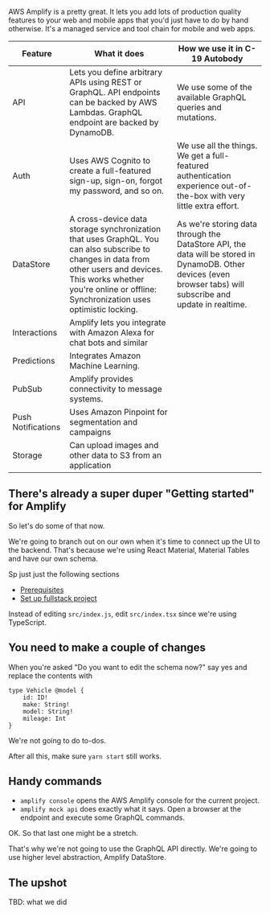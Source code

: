 AWS Amplify is a pretty great. It lets you add lots of production quality features to your web and mobile apps that you'd just have to do by hand otherwise. It's a managed service and tool chain for mobile and web apps.

| Feature |  What it does | How we use it in C-19 Autobody |
| --- | ---| ---|
| API | Lets you define arbitrary APIs using REST or GraphQL. API endpoints can be backed by AWS Lambdas. GraphQL endpoint are backed by DynamoDB. | We use some of the available GraphQL queries and mutations.|
| Auth | Uses AWS Cognito to create a full-featured sign-up, sign-on, forgot my password, and so on.| We use all the things. We get a full-featured authentication experience out-of-the-box with very little extra effort. |
| DataStore | A cross-device data storage synchronization that uses GraphQL. You can also subscribe to changes in data from other users and devices. This works whether you're online or offline: Synchronization uses optimistic locking. | As we're storing data through the DataStore API, the data will be stored in DynamoDB. Other devices (even browser tabs) will subscribe and update in realtime. |
| Interactions | Amplify lets you integrate with Amazon Alexa for chat bots and similar | |
| Predictions | Integrates Amazon Machine Learning. | |
| PubSub | Amplify provides connectivity to message systems. | |
| Push Notifications | Uses Amazon Pinpoint for segmentation and campaigns | |
| Storage | Can upload images and other data to S3 from an application | |

## There's already a super duper "Getting started" for Amplify

So let's do some of that now.

We're going to branch out on our own when it's time to connect up the UI to the backend. That's because we're using React Material, Material Tables and have our own schema.

Sp just just the following sections

- [Prerequisites](https://docs.amplify.aws/start/getting-started/installation/q/integration/react#set-up-frontend)
- [Set up fullstack project](https://docs.amplify.aws/start/getting-started/setup/q/integration/react)

Instead of editing `src/index.js`, edit `src/index.tsx` since we're using TypeScript.

## You need to make a couple of changes

When you're asked "Do you want to edit the schema now?" say yes and replace the contents with

```
type Vehicle @model {
    id: ID!
    make: String!
    model: String!
    mileage: Int
}
```

We're not going to do to-dos.

After all this, make sure `yarn start` still works.

## Handy commands

- `amplify console` opens the AWS Amplify console for the current project.
- `amplify mock api` does exactly what it says. Open a browser at the endpoint and execute some GraphQL commands.

OK. So that last one might be a stretch.

That's why we're not going to use the GraphQL API directly. We're going to use higher level abstraction, Amplify DataStore.

## The upshot

TBD: what we did